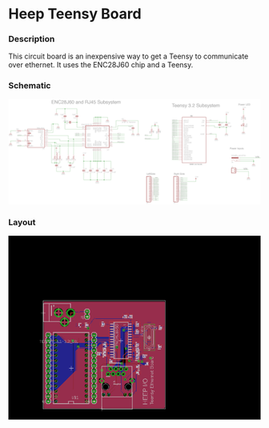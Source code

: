# Heep Teensy Board

### Description

This circuit board is an inexpensive way to get a Teensy to communicate over ethernet. It uses the ENC28J60 chip and a Teensy.

### Schematic

![alt text](HeepTeensyBoard.png "Schematic")

### Layout

![alt text](HeepTeensyBoardLayout.png "Layout")
